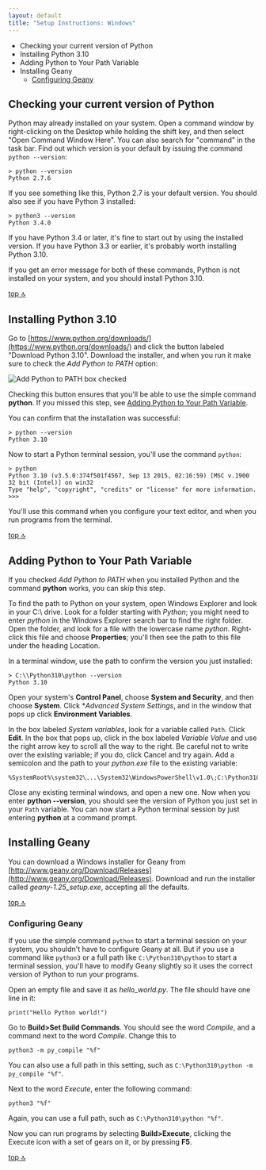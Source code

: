```yaml
---
layout: default
title: "Setup Instructions: Windows"
---
```


- [<a name='current_version'></a>Checking your current version of Python](#checking-your-current-version-of-python)
- [<a name='python3.10'></a>Installing Python 3.10](#installing-python-310)
- [<a name='path_variable'></a>Adding Python to Your Path Variable](#adding-python-to-your-path-variable)
- [<a name='installing_geany'></a>Installing Geany](#installing-geany)
  - [Configuring Geany](#configuring-geany)

<a name='current_version'></a>Checking your current version of Python
---

Python may already installed on your system. Open a command window by right-clicking on the Desktop while holding the shift key, and then select "Open Command Window Here". You can also search for "command" in the task bar. Find out which version is your default by issuing the command `python --version`:

    > python --version
    Python 2.7.6

If you see something like this, Python 2.7 is your default version. You should also see if you have Python 3 installed:

    > python3 --version
    Python 3.4.0

If you have Python 3.4 or later, it's fine to start out by using the installed version. If you have Python 3.3 or earlier, it's probably worth installing Python 3.10.

If you get an error message for both of these commands, Python is not installed on your system, and you should install Python 3.10.

[top 🔝](#)

<a name='python3.10'></a>Installing Python 3.10
---

Go to [https://www.python.org/downloads/](https://www.python.org/downloads/) and click the button labeled "Download Python 3.10". Download the installer, and when you run it make sure to check the *Add Python to PATH* option:

![Add Python to PATH box checked](figures/crash_course01-02.png)

Checking this button ensures that you'll be able to use the simple command **python**. If you missed this step, see [Adding Python to Your Path Variable](#path_variable).

You can confirm that the installation was successful:

    > python --version
    Python 3.10

Now to start a Python terminal session, you'll use the command `python`:

    > python
    Python 3.10 (v3.5.0:374f501f4567, Sep 13 2015, 02:16:59) [MSC v.1900 32 bit (Intel)] on win32
    Type "help", "copyright", "credits" or "license" for more information.
    >>>

You'll use this command when you configure your text editor, and when you run programs from the terminal.

[top 🔝](#)

<a name='path_variable'></a>Adding Python to Your Path Variable
---
If you checked *Add Python to PATH* when you installed Python and the command **python** works, you can skip this step.

To find the path to Python on your system, open Windows Explorer and look in your C:\ drive. Look for a folder starting with *Python*; you might need to enter *python* in the Windows Explorer search bar to find the right folder. Open the folder, and look for a file with the lowercase name *python*. Right-click this file and choose **Properties**; you'll then see the path to this file under the heading Location.

In a terminal window, use the path to confirm the version you just installed:

    > C:\\Python310\python --version
    Python 3.10

Open your system's **Control Panel**, choose **System and Security**, and then choose **System**. Click **Advanced System Settings*, and in the window that pops up click **Environment Variables**.

In the box labeled *System variables*, look for a variable called `Path`. Click **Edit**. In the box that pops up, click in the box labeled *Variable Value* and use the right arrow key to scroll all the way to the right. Be careful not to write over the existing variable; if you do, click Cancel and try again. Add a semicolon and the path to your *python.exe* file to the existing variable:

    %SystemRoot%\system32\...\System32\WindowsPowerShell\v1.0\;C:\Python310

Close any existing terminal windows, and open a new one. Now when you enter **python --version**, you should see the version of Python you just set in your `Path` variable. You can now start a Python terminal session by just entering **python** at a command prompt.

<a name='installing_geany'></a>Installing Geany
---

You can download a Windows installer for Geany from [http://www.geany.org/Download/Releases](http://www.geany.org/Download/Releases). Download and run the installer called *geany-1.25_setup.exe*, accepting all the defaults.

[top 🔝](#)

<a name='configuring_geany'></a>
### Configuring Geany

If you use the simple command `python` to start a terminal session on your system, you shouldn't have to configure Geany at all. But if you use a command like `python3` or a full path like `C:\Python310\python` to start a terminal session, you'll have to modify Geany slightly so it uses the correct version of Python to run your programs.

Open an empty file and save it as *hello_world.py*. The file should have one line in it:

    print("Hello Python world!")

Go to **Build>Set Build Commands**. You should see the word *Compile*, and a command next to the word *Compile*. Change this to

    python3 -m py_compile "%f"

You can also use a full path in this setting, such as `C:\Python310\python -m py_compile "%f"`.

Next to the word *Execute*, enter the following command:

    python3 "%f"

Again, you can use a full path, such as `C:\Python310\python "%f"`.

Now you can run programs by selecting **Build>Execute**, clicking the Execute icon with a set of gears on it, or by pressing **F5**.

[top 🔝](#)

